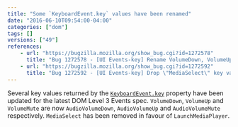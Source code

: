 ```yaml
---
title: "Some `KeyboardEvent.key` values have been renamed"
date: "2016-06-10T09:54:00-04:00"
categories: ["dom"]
tags: []
versions: ["49"]
references:
    - url: "https://bugzilla.mozilla.org/show_bug.cgi?id=1272578"
      title: "Bug 1272578 - [UI Events-key] Rename VolumeDown, VolumeUp and VolumeMute to AudioVolumeDown, AudioVolumeUp and AudioVolumeMute"
    - url: "https://bugzilla.mozilla.org/show_bug.cgi?id=1272592"
      title: "Bug 1272592 - [UI Events-key] Drop \"MediaSelect\" key value and use \"LaunchMediaPlayer\" instead"
---
```

Several key values returned by the [`KeyboardEvent.key`](https://developer.mozilla.org/en-US/docs/Web/API/KeyboardEvent/key) property have been updated for the latest DOM Level 3 Events spec. `VolumeDown`, `VolumeUp` and `VolumeMute` are now `AudioVolumeDown`, `AudioVolumeUp` and `AudioVolumeMute` respectively. `MediaSelect` has been removed in favour of `LaunchMediaPlayer`.
